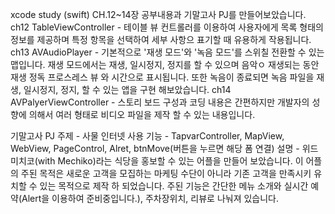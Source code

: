 xcode study (swift) CH.12~14장 공부내용과 기말고사 PJ를 만들어보았습니다.
ch12 TableViewController - 테이블 뷰 컨트롤러를 이용하여 사용자에게 목록 형태의 정보를 제공하며 특정 항목을 선택하여 세부 사항으 표기할 때 유용하게 작용됩니다.
ch13 AVAudioPlayer - 기본적으로 '재생 모드'와 '녹음 모드'를 스위칠 전환할 수 있는 맵입니다. 재생 모드에서는 재생, 일시정지, 정지를 할 수 있으며 음악ㅇ 재생되는 동안 재생 정독 프로스레스 뷰 와 시간으로 표시됩니다. 또한 녹음이 종료되면 녹음 파일을 재생, 일시정지, 정지, 할 수 있는 앱을 구현 해보았습니다.
ch14 AVPalyerViewController - 스토리 보드 구성과 코딩 내용은 간편하지만 개발자의 성향에 의해서 여러 형태로 비디오 파일을 제작 할 수 있는 내용입니다. 

기말고사 PJ 
주제 - 사물 인터넷
사용 기능 - TapvarController, MapView, WebView, PageControl, Alret, btnMove(버튼을 누르면 해당 폼 연결)
설명 - 위드 미치코(with Mechiko)라는 식당을 홍보할 수 있는 어플을 만들어 보았습니다. 이 어플의 주된 목적은 새로운 고객을 모집하는 마케팅 수단이 아니라 기존 고객을 만족시키 유치할 수 있는 목적으로 제작 하 되었습니다. 주된 기능은 간단한 메뉴 소개와 실시간 예약(Alert을 이용하여 준비중입니다.), 주차장위치, 리뷰로 나눠져 있습니다. 


